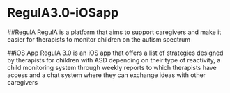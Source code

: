 # RegulA3.0-iOSapp

##RegulA
RegulA is a platform that aims to support caregivers and make it easier for therapists to monitor children on the autism spectrum

##iOS App
RegulA 3.0 is an iOS app that offers a list of strategies designed by therapists for children with ASD depending on their type of reactivity, a child monitoring system through weekly reports to which therapists have access and a chat system where they can exchange ideas with other caregivers

![]()

